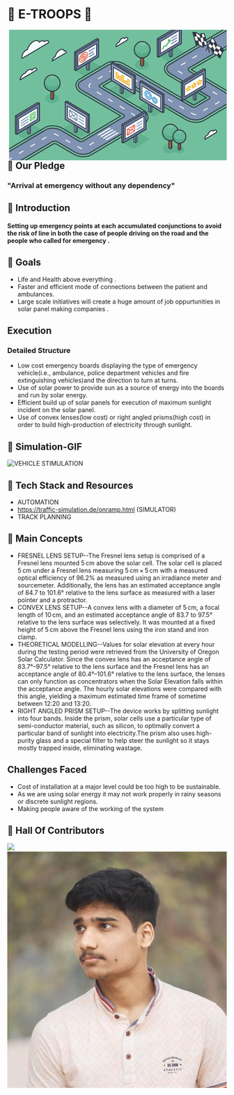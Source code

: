 # :pushpin:  E-TROOPS 🚨

<img src="./photos/roadmap.png" alt="Save Earth" width="500" height="300" align="right">

## :pushpin: Our Pledge

### "Arrival at emergency without any dependency"

## :pushpin: Introduction

#### Setting up emergency points at each accumulated conjunctions to avoid the risk of line in both  the case of people driving on the road and the people who called for emergency .


##  :pushpin: Goals

* Life and Health above everything .
* Faster and efficient mode of connections between the patient and ambulances.
* Large scale initiatives will create  a huge amount  of job oppurtunities in solar panel making companies .


## Execution
### Detailed Structure
* Low cost emergency boards displaying the type of emergency vehicle(i.e., ambulance, police department vehicles and fire extinguishing vehicles)and the direction to turn at turns.
* Use of solar power to provide sun as a source of energy into the boards and run by solar energy.
* Efficient build up of solar panels for execution of maximum sunlight incident on the solar panel.
* Use of convex lenses(low cost) or right angled prisms(high cost) in order to build high-production of electricity through sunlight.

##  :pushpin: Simulation-GIF
![VEHICLE STIMULATION](photos/Screen-Recording-_16-08-2021-01-34-06_.gif)

##  :pushpin: Tech Stack and Resources
  
  * AUTOMATION
  * https://traffic-simulation.de/onramp.html (SIMULATOR)
  * TRACK PLANNING


##  :pushpin: Main Concepts
  * FRESNEL LENS SETUP--The Fresnel lens setup is comprised of a Fresnel lens mounted 5 cm above the solar cell. The solar cell is placed 5 cm under a Fresnel lens measuring 5 cm × 5 cm with a measured optical efficiency of 96.2% as measured using an irradiance meter and sourcemeter. Additionally, the lens has an estimated acceptance angle of 84.7 to 101.6° relative to the lens surface as measured with a laser pointer and a protractor.
  * CONVEX LENS SETUP--A convex lens with a diameter of 5 cm, a focal length of 10 cm, and an estimated acceptance angle of 83.7 to 97.5° relative to the lens surface was selectively. It was mounted at a fixed height of 5 cm above the Fresnel lens using the iron stand and iron clamp.
  * THEORETICAL MODELLING--Values for solar elevation at every hour during the testing period were retrieved from the University of Oregon Solar Calculator. Since the convex lens has an acceptance angle of 83.7°–97.5° relative to the lens surface and the Fresnel lens has an acceptance angle of 80.4°–101.6° relative to the lens surface, the lenses can only function as concentrators when the Solar Elevation falls within the acceptance angle. The hourly solar elevations were compared with this angle, yielding a maximum estimated time frame of sometime between 12:20 and 13:20.
  * RIGHT ANGLED PRISM SETUP--The device works by splitting sunlight into four bands. Inside the prism, solar cells use a particular type of semi-conductor material, such as silicon, to optimally convert a particular band of sunlight into electricity.The prism also uses high-purity glass and a special filter to help steer the sunlight so it stays mostly trapped inside, eliminating wastage. 


## Challenges Faced
  * Cost of installation at a major level could be too high to be sustainable.
  * As we are using solar energy it may not work properly in rainy seasons or discrete sunlight regions.
  * Making people aware of the working of the system


## 📌 Hall Of Contributors

<a href="https://github.com/debidattasuryaprakash/DEV-FEST-2.0/graphs/contributors">
  <img src="https://contrib.rocks/image?repo=debidattasuryaprakash/DEV-FEST-2.0" />
</a>
<a href="https://github.com/Abhishek-723">
  <img src="https://github.com/Abhishek-723/DEV-FEST-2.0/blob/main/photos/photo2.jpg" />
</a>
